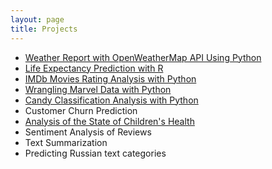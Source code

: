 ```yaml
---
layout: page
title: Projects
---
```


- [Weather Report with OpenWeatherMap API Using Python](https://github.com/natacasey/Weather_Report_with_OpenWeatherMap_Using_Python)
- [Life Expectancy Prediction with R](https://github.com/natacasey/Life_Expectancy_Prediction_Project_with_R)
- [IMDb Movies Rating Analysis with Python](https://github.com/natacasey/IMDb_Movie_Rating_Analysis_with_Python)
- [Wrangling Marvel Data with Python](https://github.com/natacasey/Wrangling_Marvel_Data_with_Python)
- [Candy Classification Analysis with Python](https://github.com/natacasey/Candy_Classification_with_Python)
- Customer Churn Prediction
- [Analysis of the State of Children's Health](https://github.com/natacasey/Health_of_Children_of_the_World_with_Tableau)
- Sentiment Analysis of Reviews
- Text Summarization
- Predicting Russian text categories
